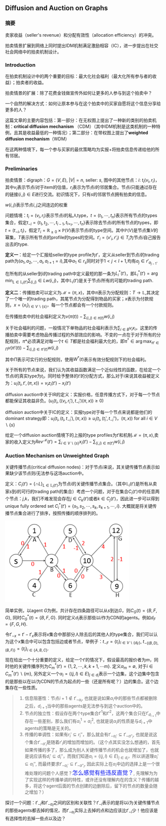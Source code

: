 ## Diffusion and Auction on Graphs

### 摘要

卖家收益（seller's revenue）和分配有效性（allocation efficiency）的冲突。

拍卖情景扩展到网络上同时提出IDM机制满足激励相容（IC），进一步提出在社交社会网络中的拍卖机制设计。

### Introduction

在拍卖机制设计中的两个重要的目标：最大化社会福利（最大化所有参与者的收益）；拍卖者的收益。

拍卖情景的扩展：除了花费金钱做宣传外如何让更多的人参与到这个拍卖中？

一个自然的解决方式：如何让原本参与在这个拍卖中的买家自愿将这个信息分享给更多的人？

这篇文章的主要内容包括：第一部分：在无权图上提出了一种新的类别的拍卖机制：**critical diffusion mechanism** （CDM）（其中IDM机制是这类机制的一种特例，且其是收益最低的一种情况）；第二部分：在带权图上提出了**weighted diffusion mechanism**（WDM）

在这两种情境下，每一个参与买家的最优策略均为实报+将拍卖信息传递给他的所有邻居。

### Preliminaries

拍卖情景：digraph：$G=(V,E)$, $|V|=n$, seller: $s$, 图中的其他节点：$i$: $t_i(v_i,r_i)$，其中$v_i$表示节点$i$对于item的估值，$r_i$表示为节点$i$的邻居集合。节点$i$只能通过存在的链接$(i,j)\in E$进行交流。初识情况下，只有$s$的邻居节点拥有拍卖的信息。

$w(i,j)$表示节点$i,j$之间连边的权重

问题情境：$t_i=(v_i,r_i)$表示节点$i$的私人type，$t=(t_1,\cdots,t_n)$表示所有节点的types集合，假定$t_{-i}=\{ t_1,t_2,\cdots,t_{i-1},t_{i+_1},\cdots,t_n \}$表示除去节点$i$的所有节点的types，即$t=(t_{-i},t_i)$，假定$T_i=\mathbb{R}_{\geq0}\times \mathbb{P}(V)$表示节点$i$的type空间。其中$\mathbb{P}(V)$是节点集$V$的幂集，$T$表示所有节点的profile的types的空间。$t'_i=(v'_i,r'_i)\in T_i$为节点$i$自己报告出去的type.

**定义一**：给定一个汇报给seller的type profile为$t'$，定义从seller到节点$i$的trading path为$(a_1,a_2,\cdots,a_{l},a_{l+1}=i)$,其中$a_1\in r_s$同时对于$1< j<l+1$,均有$a_j\in r'_{a_{j-1}}$. 

在所有的从seller到i的trading path中定义最短的那一条为$L^*_i(t')$，即$L^*_i(t')=\arg \min_{L\in\mathbb{L}_i(t')}\sum_{(i,j)}\in L w(i,j)$，其中$\mathbb{L}_i(t')$是关于节点$i$所有的可能的trading path.

**定义二**：传播拍卖可以定义为$\mathcal{M}=(\pi,x)$，其中$\pi$表示为分配规则：$T\rightarrow \mathbb{L}$,其决定了一个唯一的trading path，其尾节点为分配得到物品的买家；$x$表示为付款规则，$x=\{x_i\}_{i\in V\backslash \{s\}}$，每一个节点都会有一个付款规则。

在传播拍卖中的社会福利定义为$v(\pi(t))-\sum_{(i,j)\in \pi(t)}w(i,j)$

关于社会福利的问题，一般情况下单物品的社会福利表示为$\sum_{i\in B}v_i x_i$，这里的传播拍卖中需要考虑物品传播过程的外部效应的影响。不变的一点在于对于所有的分配规则，$\pi*$必须满足对每一个$t\in T$都是社会福利最大化的，即$\pi^*\in \arg \max_{\pi'\in \Pi}v(\pi'(t))-\sum_{(i,j)\in \pi'(t)}w(i,j)$

其中$\Pi$表示可实行的分配规则，使用$W^*(t)$表示有效分配规则下的社会福利。

关于所有的节点来说，我们认为其收益函数满足一个近似线性的函数，在给定一个节点$i$的真实type为$t_i$，同时给予整体的$t'$的分配方式，那么对于$i$来说其收益被定义为：$u_i(t_i,t',(\pi,x))=v_iz_i(t')-x_i(t')$

diffusion auction中关于IR的定义：实报价格，任意传播方式下，对于每一个节点都能保证其收益非负。($u_i(t_i,((v_i,r_i'),t_{-i}')(\pi,x))\geq	0$)

diffusion auction中关于IC的定义：实报type对于每一个节点来说都是他们的dominant strategy即：$u_i(t_i,(t_i,t_{-i}'),(\pi,x))\geq u_i(t_i,(t_i',t_{-i}'')，(\pi,x))$ for all $i \in V\backslash \{s\}$

给定一个diffusion auction情境下的上报的type profiles为$t'$和机制$\mathcal{M}=(\pi,x)$,卖家的收入定义为$Rev^{\mathcal{M}}(t')=\sum_{i\in V\backslash \{s\}}x_i(t')-\sum_{(i,j)\in \pi(t')}w(i,j)$

###  Auction Mechanism on Unweighted Graph

关键传播节点(critical diffusion nodes)：对于节点$i$来说，其关键传播节点表示如果缺少该节点则$i$无法参与这场auction中。

定义：$C_i(t')=\{ \cap L \}_{L\in\mathbb{L}_i(t')}$为节点$i$的关键传播节点集合。（其中$\mathbb{L}_i(t')$是所有从卖家$s$到$i$的可行的trading path的集合）考虑一个问题，对于在集合$C_i(t')$中的任意两个节点：$j$,$k$，我们不难发现会存在$j\in C_k(t')$或者$k\in C_j(t')$，因此进一步可以得到unique fully ordered set $C^*_i(t')=\{ s_1,s_2,\cdots,s_k,s_{k+1},\cdots,i \}$. 大概就是将关键传播节点集合进行了排序，按照传播的顺序排列的。

![Example](example.png)

简单实例，以agent $G$为例，共计存在四条路径可以从$s$到达$G$，则$C_G(t)=\{B,F,G\}$, 同时$C_G^\ast(t)=\{B,F,G\}$. 同时定义$d_i$表示那些以$i$作为CDN的agents。例如$d_F=\{F,G,H\}$. 

令$t'_{-x}=t'-t'_x$表示将$x$集合中那部分人除去后的其他人的type集合，我们可以认为这个$x$集合中可以包含包括边或者节点，举例子：$t_{-F}=\{t_i\}_{i\in V\backslash\{d_F\}}$, $t_{-\{(B,D),(B,F)\}}=\{t_i\}_{i\in \{A,B,C\}}$.

现在给出一个十分重要的定义，给定一个$t'$的情况下，假设最高的报价者为$m$，同时他的关键传播序列为$C_m^\ast(t')=\{1,2,\cdots,k,k+1,\cdots m\}$. 定义$\alpha_m=\emptyset$, 对于$i\in C_m^\ast(t')\backslash\{m\}$, 另外定义一个$\alpha_i=\{(j,l)\in E\}_{j\in d_i}$表示一个边集，这个边集中包含的是那些以在以$i$为CDN的节点为起点的一些（还是所有呢？）边的集合。这个边集存在一些性质。

> 1. 信息阻塞性：节点$i+1 \notin t'_{-\alpha_i}$, 也就是说如果$\alpha_i$中的那些节点都被删除之后，$d_{i+1}$当中的那些agents是无法参与到这个auction中的。
> 2. 节点的独立性：假设存在两个type集合$t'^{1}$和$t'^{2}$，这两个集合只在$t'_{d_{i+1}}$中存在一些差别，那么我们有$\alpha_i^1=\alpha^2_i$, 也就是说$\alpha_i$的性质是与$d_{i+1}$中agents的策略是无关的。
> 3. 传播的单调性：如果有$r_i'\subseteq r_i''$，那么就会有$t'_{-\alpha_i'}\subseteq t'_{-\alpha''_{i}}$, 也就是说这个集合$t'_{-\alpha'_i}$是随着$r'_i$的增加而增加的。（这个点其实没怎么想通的，首先如果传播的多了，那么成为别人关键传播节点的机会也就增加了，也就是说应该有$d_i'\subseteq d_i''$，而我们知道$\alpha_i=\{(j,l)\in E\}_{j\in d_i}$，所以讲道理$\alpha_i'\subseteq \alpha_i''$, 而最终要求$t'_{-\alpha_i'}\subseteq t'_{-\alpha''_i}$, 因此实际上在$\alpha_i$中边的选择上是一个很难处理的问题个人感觉？<font color=#000ff size=4 face="微软雅黑">怎么感觉有些违反直觉？</font>, 先理解为为了实现这样的传播单调的特性，或许还没有理解内在的含义？传播的越多，将这个agent后面的节点创建的边删除后，留下的节点的数量会随之增加？）

探讨一个问题：$t'_{-i}$和$t'_{-\alpha_i}$之间的区别和关联性？$t'_{-i}$表示的是将以$i$为关键传播节点的那些agents都去掉的情况，而$t'_{-\alpha_i}$实际上去掉的点和边应该比$t'_{-i}$少！他应该是有选择性的去掉一些点以及边？